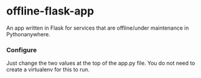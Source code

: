 # offline-flask-app
An app written in Flask for services that are offline/under maintenance in Pythonanywhere.

### Configure
Just change the two values at the top of the app.py file. You do not need to create a virtualenv for this to run.
